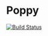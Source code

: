 # Poppy

[![Build Status](https://github.com/aherbrich/Poppy.jl/actions/workflows/CI.yml/badge.svg?branch=main)](https://github.com/aherbrich/Poppy.jl/actions/workflows/CI.yml?query=branch%3Amain)
